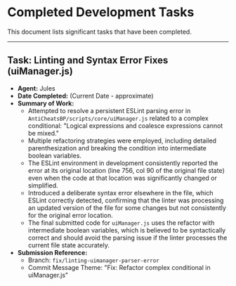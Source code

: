 # Completed Development Tasks

This document lists significant tasks that have been completed.

---

## Task: Linting and Syntax Error Fixes (uiManager.js)
- **Agent:** Jules
- **Date Completed:** (Current Date - approximate)
- **Summary of Work:**
    - Attempted to resolve a persistent ESLint parsing error in `AntiCheatsBP/scripts/core/uiManager.js` related to a complex conditional: "Logical expressions and coalesce expressions cannot be mixed."
    - Multiple refactoring strategies were employed, including detailed parenthesization and breaking the condition into intermediate boolean variables.
    - The ESLint environment in development consistently reported the error at its original location (line 756, col 90 of the original file state) even when the code at that location was significantly changed or simplified.
    - Introduced a deliberate syntax error elsewhere in the file, which ESLint correctly detected, confirming that the linter was processing an updated version of the file for some changes but not consistently for the original error location.
    - The final submitted code for `uiManager.js` uses the refactor with intermediate boolean variables, which is believed to be syntactically correct and should avoid the parsing issue if the linter processes the current file state accurately.
- **Submission Reference:**
    - Branch: `fix/linting-uimanager-parser-error`
    - Commit Message Theme: "Fix: Refactor complex conditional in uiManager.js"
